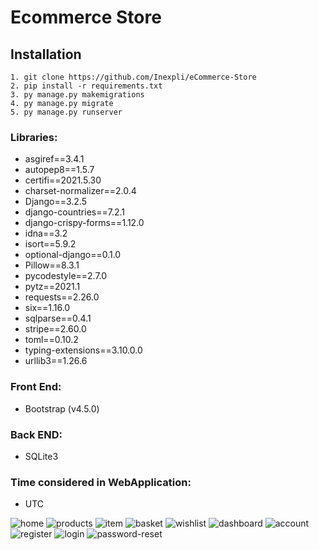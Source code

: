 # Ecommerce Store

## Installation

```
1. git clone https://github.com/Inexpli/eCommerce-Store
2. pip install -r requirements.txt
3. py manage.py makemigrations
4. py manage.py migrate
5. py manage.py runserver
```

### Libraries:
 - asgiref==3.4.1
 - autopep8==1.5.7
 - certifi==2021.5.30
 - charset-normalizer==2.0.4
 - Django==3.2.5
 - django-countries==7.2.1
 - django-crispy-forms==1.12.0
 - idna==3.2
 - isort==5.9.2
 - optional-django==0.1.0
 - Pillow==8.3.1
 - pycodestyle==2.7.0
 - pytz==2021.1
 - requests==2.26.0
 - six==1.16.0
 - sqlparse==0.4.1
 - stripe==2.60.0
 - toml==0.10.2
 - typing-extensions==3.10.0.0
 - urllib3==1.26.6

### Front End:
 - Bootstrap (v4.5.0)
### Back END:
 - SQLite3

### Time considered in WebApplication: 
 - UTC
 
![home](https://user-images.githubusercontent.com/61479966/136077739-72ccc2b6-3e9c-4323-9de5-d448a52f5a38.png)
![products](https://user-images.githubusercontent.com/61479966/136082175-b633cab9-3923-41c1-828b-6a6fc55576fa.png)
![item](https://user-images.githubusercontent.com/61479966/136077931-abc1da41-30f8-454b-956c-a89b0774488b.png)
![basket](https://user-images.githubusercontent.com/61479966/136078026-318c816b-954c-4186-83b7-989b29ce5da4.png)
![wishlist](https://user-images.githubusercontent.com/61479966/136082086-e5b30452-6db5-4c1c-8917-ddae0920ad34.png)
![dashboard](https://user-images.githubusercontent.com/61479966/136082268-25b8e4a2-d917-4ffe-8ece-518d7aec60c1.png)
![account](https://user-images.githubusercontent.com/61479966/136082484-f0f6553a-d441-4939-b356-db4d8062b13c.png)
![register](https://user-images.githubusercontent.com/61479966/136082592-1fcbbfd3-abac-4069-b491-2d573f90d7ce.png)
![login](https://user-images.githubusercontent.com/61479966/136082595-85121d91-3b31-4a5d-94e7-dd0f84ba3fc6.png)
![password-reset](https://user-images.githubusercontent.com/61479966/136082661-ba371e12-f885-4e6e-9c61-1567cfdb1b2e.png)


